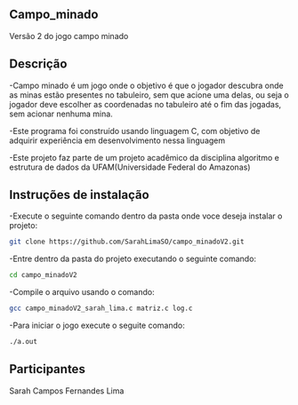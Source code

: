 ## Campo_minado
Versão 2 do jogo campo minado

## Descrição

-Campo minado é um jogo onde o objetivo é que o jogador descubra onde as minas estão presentes no tabuleiro, sem que acione uma delas, ou seja o jogador deve escolher as coordenadas no tabuleiro até o fim das jogadas, sem acionar nenhuma mina.

-Este programa foi construído usando linguagem C, com objetivo de adquirir experiência em desenvolvimento nessa linguagem 

-Este projeto faz parte de um projeto acadêmico da disciplina algoritmo e estrutura de dados da UFAM(Universidade Federal do Amazonas)

## Instruções de instalação

-Execute o seguinte comando dentro da pasta onde voce deseja instalar o projeto:
```bash
git clone https://github.com/SarahLimaSO/campo_minadoV2.git

```

-Entre dentro da pasta do projeto executando o seguinte comando:

```bash
cd campo_minadoV2

```

-Compile o arquivo usando o comando:

```bash
gcc campo_minadoV2_sarah_lima.c matriz.c log.c

```

-Para iniciar o jogo execute o seguite comando:

```bash
./a.out
```

## Participantes
Sarah Campos Fernandes Lima
